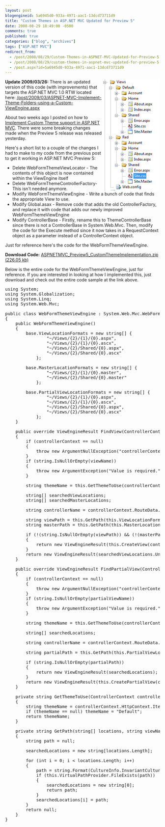 ```yaml
---
layout: post
blogengineid: 5a6945d0-933a-4971-aac1-13dcd73711d9
title: "Custom Themes in ASP.NET MVC Updated for Preview 5"
date: 2008-08-29 18:49:00 -0500
comments: true
published: true
categories: ["blog", "archives"]
tags: ["ASP.NET MVC"]
redirect_from: 
  - /post/2008/08/29/Custom-Themes-in-ASPNET-MVC-Updated-for-Preview-5
  - /post/2008/08/29/custom-themes-in-aspnet-mvc-updated-for-preview-5
  - /post.aspx?id=5a6945d0-933a-4971-aac1-13dcd73711d9
---
```

<!-- more -->

<img src="/images/posts/ASPNETMVC_Preview4_CustomThemeFolderLayout.png" alt="" align="right" />

**Update 2009/03/26:** There is an updated version of this code (with improvements) that targets the ASP.NET MVC 1.0 RTW located here: <a href="/post/2009/03/ASPNET-MVC-Implement-Theme-Folders-using-a-Custom-ViewEngine.aspx">/post/2009/03/ASPNET-MVC-Implement-Theme-Folders-using-a-Custom-ViewEngine.aspx</a> 

About two weeks ago I posted on how to <a href="/post.aspx?id=ee0e253d-c746-4099-9795-81aaf14ad608">Implement Custom Theme support in ASP.NET MVC</a>. There were some breaking changes made when the Preview 5 release was released yesterday.

Here's a short list to a couple of the changes I had to make to my code from the previous post to get it working in ASP.NET MVC Preview 5:
<ul>
<li>Delete WebFormThemeViewLocator - The contents of this object is now contained within the ViewEngine itself</li>
<li>Delete WebFormThemeControllerFactory- This isn't needed anymore.</li>
<li>Modify WebFormThemeViewEngine - Write a bunch of code that finds the appropriate View to use.</li>
<li>Modify Global.asax - Remove code that adds the old ControllerFactory, and replace it with code that adds our newly improved WebFormThemeViewEngine</li>
<li>Modify ControllerBase - Firstly, rename this to ThemeControllerBase since there is not a ControllerBase in System.Web.Mvc. Then, modify the code for the Execute method since it now takes in a RequestContext object as a parameter instead of a ControllerContext object.</li>
</ul>

Just for reference here's the code for the WebFormThemeViewEngine.

**Download Code:** <a href="/file.axd?file=ASPNETMVC_Preview5_CustomThemeImplementation.zip" rel="enclosure">ASPNETMVC_Preview5_CustomThemeImplementation.zip (226.05 kb)</a>

Below is the entire code for the WebFormThemeViewEngine, just for reference. If you are interested in looking at how I implemented this, just download and check out the entire code sample at the link above.
<pre class="brush: c-sharp; first-line: 1; tab-size: 4; toolbar: false; ">using System;
using System.Globalization;
using System.Linq;
using System.Web.Mvc;

public class WebFormThemeViewEngine : System.Web.Mvc.WebFormViewEngine
{
    public WebFormThemeViewEngine()
    {
        base.ViewLocationFormats = new string[] {
                "~/Views/{2}/{1}/{0}.aspx",
                "~/Views/{2}/{1}/{0}.ascx",
                "~/Views/{2}/Shared/{0}.aspx",
                "~/Views/{2}/Shared/{0}.ascx"
            };

        base.MasterLocationFormats = new string[] {
                "~/Views/{2}/{1}/{0}.master",
                "~/Views/{2}/Shared/{0}.master"
            };

        base.PartialViewLocationFormats = new string[] {
                "~/Views/{2}/{1}/{0}.aspx",
                "~/Views/{2}/{1}/{0}.ascx",
                "~/Views/{2}/Shared/{0}.aspx",
                "~/Views/{2}/Shared/{0}.ascx"
            };
    }

    public override ViewEngineResult FindView(ControllerContext controllerContext, string viewName, string masterName)
    {
        if (controllerContext == null)
        {
            throw new ArgumentNullException("controllerContext");
        }
        if (string.IsNullOrEmpty(viewName))
        {
            throw new ArgumentException("Value is required.", "viewName");
        }

        string themeName = this.GetThemeToUse(controllerContext);

        string[] searchedViewLocations;
        string[] searchedMasterLocations;

        string controllerName = controllerContext.RouteData.GetRequiredString("controller");

        string viewPath = this.GetPath(this.ViewLocationFormats, viewName, controllerName, themeName, out searchedViewLocations);
        string masterPath = this.GetPath(this.MasterLocationFormats, viewName, controllerName, themeName, out searchedMasterLocations);

        if (!(string.IsNullOrEmpty(viewPath)) &amp;&amp; (!(masterPath == string.Empty) || string.IsNullOrEmpty(masterName)))
        {
            return new ViewEngineResult(this.CreateView(controllerContext, viewPath, masterPath));
        }
        return new ViewEngineResult(searchedViewLocations.Union<string>(searchedMasterLocations));
    }

    public override ViewEngineResult FindPartialView(ControllerContext controllerContext, string partialViewName)
    {
        if (controllerContext == null)
        {
            throw new ArgumentNullException("controllerContext");
        }
        if (string.IsNullOrEmpty(partialViewName))
        {
            throw new ArgumentException("Value is required.", partialViewName);
        }

        string themeName = this.GetThemeToUse(controllerContext);

        string[] searchedLocations;

        string controllerName = controllerContext.RouteData.GetRequiredString("controller");

        string partialPath = this.GetPath(this.PartialViewLocationFormats, partialViewName, controllerName, themeName, out searchedLocations);

        if (string.IsNullOrEmpty(partialPath))
        {
            return new ViewEngineResult(searchedLocations);
        }
        return new ViewEngineResult(this.CreatePartialView(controllerContext, partialPath));
    }

    private string GetThemeToUse(ControllerContext controllerContext)
    {
        string themeName = controllerContext.HttpContext.Items["themeName"] as string;
        if (themeName == null) themeName = "Default";
        return themeName;
    }

    private string GetPath(string[] locations, string viewName, string controllerName, string themeName, out string[] searchedLocations)
    {
        string path = null;

        searchedLocations = new string[locations.Length];

        for (int i = 0; i < locations.Length; i++)
        {
            path = string.Format(CultureInfo.InvariantCulture, locations[i], new object[] { viewName, controllerName, themeName });
            if (this.VirtualPathProvider.FileExists(path))
            {
                searchedLocations = new string[0];
                return path;
            }
            searchedLocations[i] = path;
        }
        return null;
    }
}</pre>
